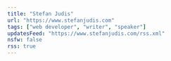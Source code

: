 ```yaml
---
title: "Stefan Judis"
url: "https://www.stefanjudis.com"
tags: ["web developer", "writer", "speaker"]
updatesFeed: "https://www.stefanjudis.com/rss.xml"
nsfw: false
rss: true
---
```

